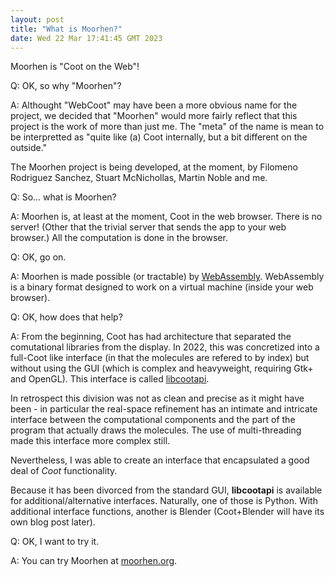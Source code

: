 ```yaml
---
layout: post
title: "What is Moorhen?"
date: Wed 22 Mar 17:41:45 GMT 2023
---
```


Moorhen is "Coot on the Web"!

Q: OK, so why "Moorhen"?

A: Althought "WebCoot" may have been a more obvious name for the project, we decided that "Moorhen" would
more fairly reflect that this project is the work of more than just me. The "meta" of the name is mean to be
interpretted as "quite like (a) Coot internally, but a bit different on the outside."

The Moorhen project is being developed, at the moment, by Filomeno
Rodriguez Sanchez, Stuart McNichollas, Martin Noble and me.

Q: So... what is Moorhen?

A: Moorhen is, at least at the moment, Coot in the web browser. There is no server!
(Other that the trivial server that sends the app to your web browser.) All the computation is done in
the browser.

Q: OK, go on.

A: Moorhen is made possible (or tractable) by [WebAssembly](https://webassembly.org/). WebAssembly is a
binary format designed to work on a virtual machine (inside your web browser).

Q: OK, how does that help?

A: From the beginning, Coot has had architecture that separated the comutational libraries from the
display. In 2022, this was concretized into a full-Coot like interface (in that the molecules are refered to
by index) but without using the GUI (which is complex and heavyweight, requiring Gtk+ and OpenGL).
This interface is called [libcootapi](https://pemsley.github.io/coot/blog/2023/02/26/libcootapi.html).

In retrospect this division was not as clean and precise as it might have been - in particular the
real-space refinement has an intimate and intricate interface between the computational components and the
part of the program that actually draws the molecules. The use of multi-threading made this interface more
complex still.

Nevertheless, I was able to create an interface that encapsulated a good deal of _Coot_ functionality.

Because it has been divorced from the standard GUI, **libcootapi** is available for additional/alternative
interfaces. Naturally, one of those is Python. With additional interface functions, another is Blender
(Coot+Blender will have its own blog post later).

Q: OK, I want to try it.

A: You can try Moorhen at [moorhen.org](https://moorhen.org).


